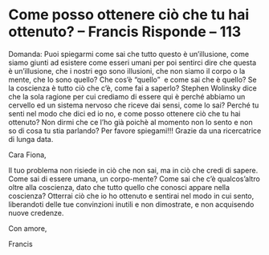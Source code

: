 # Come posso ottenere ciò che tu hai ottenuto? – Francis Risponde – 113

Domanda: Puoi spiegarmi come sai che tutto questo &egrave; un&rsquo;illusione, come siamo giunti ad esistere come esseri umani per poi sentirci dire che questa &egrave; un&rsquo;illusione, che i nostri ego sono illusioni, che non siamo il corpo o la mente, che Io sono quello? Che cos&rsquo;&egrave; &ldquo;quello&rdquo;&nbsp; e come sai che &egrave; quello? Se la coscienza &egrave; tutto ci&ograve; che c&rsquo;&egrave;, come fai a saperlo? Stephen Wolinsky dice che la sola ragione per cui crediamo di essere qui &egrave; perch&eacute; abbiamo un cervello ed un sistema nervoso che riceve dai sensi, come lo sai? Perch&eacute; tu senti nel modo che dici ed io no, e come posso ottenere ci&ograve; che tu hai ottenuto? Non dirmi che ce l&rsquo;ho gi&agrave; poich&egrave; al momento non lo sento e non so di cosa tu stia parlando? Per favore spiegami!!! Grazie da una ricercatrice di lunga data.

 
 
Cara Fiona,

Il tuo problema non risiede in ci&ograve; che non sai, ma in ci&ograve; che credi di sapere. Come sai di essere umana, un corpo-mente? Come sai che c&rsquo;&egrave; qualcos&rsquo;altro oltre alla coscienza, dato che tutto quello che conosci appare nella coscienza? Otterrai ci&ograve; che io ho ottenuto e sentirai nel modo in cui sento, liberandoti delle tue convinzioni inutili e non dimostrate, e non acquisendo nuove credenze.

Con amore,

Francis

